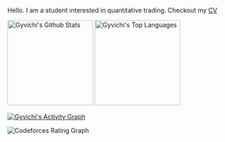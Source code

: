 Hello. I am a student interested in quantitative trading. Checkout my [CV](https://gyvichi.github.io/cv/)

  <a href="https://github.com/Gyvichi/github-readme-stats"><img alt="Gyvichi's Github Stats" src="https://denvercoder1-github-readme-stats.vercel.app/api/?username=Gyvichi&show_icons=true&include_all_commits=true&count_private=true&theme=react&hide_border=true&bg_color=1F222E&title_color=F85D7F&icon_color=F8D866" height="192px"/></a>
  <a href="https://github.com/Gyvichi/github-readme-stats"><img alt="Gyvichi's Top Languages" src="https://denvercoder1-github-readme-stats.vercel.app/api/top-langs/?username=Gyvichi&langs_count=8&layout=compact&theme=react&hide_border=true&bg_color=1F222E&title_color=F85D7F&icon_color=F8D866" height="192px"/></a>
  <br/>

  <a href="https://github.com/Gyvichi/github-readme-activity-graph"><img alt="Gyvichi's Activity Graph" src="https://github-readme-activity-graph.vercel.app/graph/?username=Gyvichi&bg_color=1F222E&color=F8D866&line=F85D7F&point=FFFFFF&hide_border=true" /></a>


![Codeforces Rating Graph](https://le0pard.dev/cf-rating-graph/?user=blyank)
